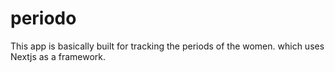 # periodo
This app is basically built for tracking the periods of the women. which uses Nextjs as a framework.

